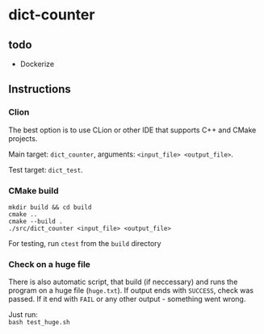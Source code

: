 # dict-counter

## todo

- Dockerize

## Instructions

### Clion

The best option is to use CLion or other IDE that supports C++ and CMake projects.

Main target: `dict_counter`, arguments: `<input_file> <output_file>`.

Test target: `dict_test`.

### CMake build 
 
`mkdir build && cd build`  
`cmake ..`  
`cmake --build .`  
`./src/dict_counter <input_file> <output_file>`

For testing, run `ctest` from the `build` directory

### Check on a huge file

There is also automatic script, that build (if neccessary) and runs the program on a huge file (`huge.txt`).
If output ends with `SUCCESS`, check was passed. If it end with `FAIL` or any other output - something went wrong.

Just run:  
`bash test_huge.sh`
